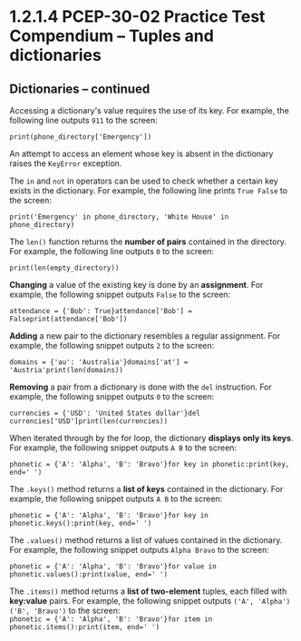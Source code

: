 # 1.2.1.4 PCEP-30-02 Practice Test Compendium – Tuples and dictionaries

## Dictionaries – continued

Accessing a dictionary's value requires the use of its key. For example, the following line outputs `911` to the screen:

`print(phone_directory['Emergency'])`

An attempt to access an element whose key is absent in the dictionary raises the `KeyError` exception.

The `in` and `not` in operators can be used to check whether a certain key exists in the dictionary. For example, the following line prints `True False` to the screen:

`print('Emergency' in phone_directory, 'White House' in phone_directory)`

The `len()` function returns the **number of pairs** contained in the directory. For example, the following line outputs `0` to the screen:

`print(len(empty_directory))`

**Changing** a value of the existing key is done by an **assignment**. For example, the following snippet outputs `False` to the screen:

`attendance = {'Bob': True}attendance['Bob'] = Falseprint(attendance['Bob'])`

**Adding** a new pair to the dictionary resembles a regular assignment. For example, the following snippet outputs `2` to the screen:

`domains = {'au': 'Australia'}domains['at'] = 'Austria'print(len(domains))`

**Removing** a pair from a dictionary is done with the `del` instruction. For example, the following snippet outputs `0` to the screen:

`currencies = {'USD': 'United States dollar'}del currencies['USD']print(len(currencies))`

When iterated through by the for loop, the dictionary **displays only its keys**. For example, the following snippet outputs `A B` to the screen:

`phonetic = {'A': 'Alpha', 'B': 'Bravo'}for key in phonetic:print(key, end=' ')`

The `.keys()` method returns a **list of keys** contained in the dictionary. For example, the following snippet outputs `A B` to the screen:

`phonetic = {'A': 'Alpha', 'B': 'Bravo'}for key in phonetic.keys():print(key, end=' ')`

The `.values()` method returns a list of values contained in the dictionary. For example, the following snippet outputs `Alpha Bravo` to the screen:

`phonetic = {'A': 'Alpha', 'B': 'Bravo'}for value in phonetic.values():print(value, end=' ')`

The `.items()` method returns a **list of two-element** tuples, each filled with **key:value** pairs. For example, the following snippet outputs `('A', 'Alpha') ('B', 'Bravo')` to the screen:\
`phonetic = {'A': 'Alpha', 'B': 'Bravo'}for item in phonetic.items():print(item, end=' ')`
